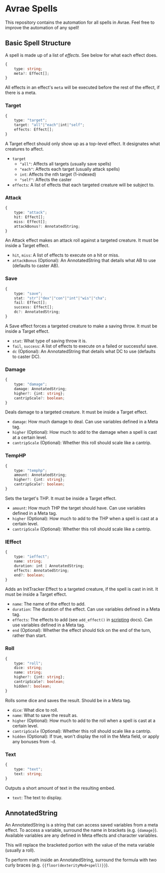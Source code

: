# Avrae Spells
This repository contains the automation for all spells in Avrae.
Feel free to improve the automation of any spell!

## Basic Spell Structure
A spell is made up of a list of *effects*.
See below for what each effect does.
```ts
{
    type: string;
    meta?: Effect[];
}
```
All effects in an effect's `meta` will be executed before the
rest of the effect, if there is a meta.

### Target
```ts
{
    type: "target";
    target: "all"|"each"|int|"self";
    effects: Effect[];
}
```
A Target effect should only show up as a top-level effect.
It designates what creatures to affect.
- `target`
    - `"all"`: Affects all targets (usually save spells)
    - `"each"`: Affects each target (usually attack spells)
    - `int`: Affects the nth target (1-indexed)
    - `"self"`: Affects the caster
- `effects`: A list of effects that each targeted creature will be subject to.

### Attack
```ts
{
    type: "attack";
    hit: Effect[];
    miss: Effect[];
    attackBonus?: AnnotatedString;
}
```
An Attack effect makes an attack roll against a targeted creature.
It must be inside a Target effect.
- `hit`, `miss`: A list of effects to execute on a hit or miss.
- `attackBonus` (Optional): An AnnotatedString that details what AB to use (defaults to caster AB).

### Save
```ts
{
    type: "save";
    stat: "str"|"dex"|"con"|"int"|"wis"|"cha";
    fail: Effect[];
    success: Effect[];
    dc?: AnnotatedString;
}
```
A Save effect forces a targeted creature to make a saving throw.
It must be inside a Target effect.
- `stat`: What type of saving throw it is.
- `fail`, `success`: A list of effects to execute on a failed or successful save.
- `dc` (Optional): An AnnotatedString that details what DC to use (defaults to caster DC).

### Damage
```ts
{
    type: "damage";
    damage: AnnotatedString;
    higher?: {int: string};
    cantripScale?: boolean;
}
```
Deals damage to a targeted creature. It must be inside a Target effect.
- `damage`: How much damage to deal. Can use variables defined in a Meta tag.
- `higher` (Optional): How much to add to the damage when a spell is cast at a certain level.
- `cantripScale` (Optional): Whether this roll should scale like a cantrip.

### TempHP
```ts
{
    type: "temphp";
    amount: AnnotatedString;
    higher?: {int: string};
    cantripScale?: boolean;
}
```
Sets the target's THP. It must be inside a Target effect.
- `amount`: How much THP the target should have. Can use variables defined in a Meta tag.
- `higher` (Optional): How much to add to the THP when a spell is cast at a certain level.
- `cantripScale` (Optional): Whether this roll should scale like a cantrip.

### IEffect
```ts
{
    type: "ieffect";
    name: string;
    duration: int | AnnotatedString;
    effects: AnnotatedString;
    end?: boolean;
}
```
Adds an InitTracker Effect to a targeted creature, if the spell is cast in init.
It must be inside a Target effect.
- `name`: The name of the effect to add.
- `duration`: The duration of the effect. Can use variables defined in a Meta tag.
- `effects`: The effects to add (see `add_effect()` in [scripting](https://avrae.io/cheatsheets/aliasing) docs). Can use variables defined in a Meta tag.
- `end` (Optional): Whether the effect should tick on the end of the turn, rather than start.

### Roll
```ts
{
    type: "roll";
    dice: string;
    name: string;
    higher?: {int: string};
    cantripScale?: boolean;
    hidden?: boolean;
}
```
Rolls some dice and saves the result. Should be in a Meta tag.
- `dice`: What dice to roll.
- `name`: What to save the result as.
- `higher` (Optional): How much to add to the roll when a spell is cast at a certain level.
- `cantripScale` (Optional): Whether this roll should scale like a cantrip.
- `hidden` (Optional): If true, won't display the roll in the Meta field, or apply any bonuses from -d.

### Text
```ts
{
    type: "text";
    text: string;
}
```
Outputs a short amount of text in the resulting embed.
- `text`: The text to display.

## AnnotatedString
An AnnotatedString is a string that can access saved variables from a meta effect.
To access a variable, surround the name in brackets (e.g. `{damage}`). Available variables are any defined in Meta effects and character variables.

This will replace the bracketed portion with the value of the meta variable (usually a roll).

To perform math inside an AnnotatedString, surround the formula with two curly braces (e.g. `{{floor(dexterityMod+spell)}}`).